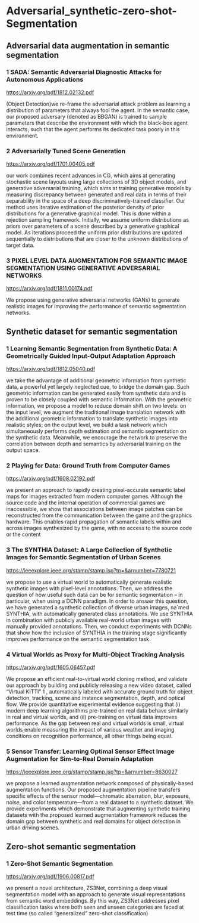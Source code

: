 # Adversarial_synthetic-zero-shot-Segmentation

## Adversarial data augmentation in semantic segmentation
### 1 SADA: Semantic Adversarial Diagnostic Attacks for Autonomous Applications
https://arxiv.org/pdf/1812.02132.pdf

(Object Detection)we re-frame the adversarial attack problem as learning a distribution of parameters that always fool the agent. In the semantic case, our proposed adversary (denoted as BBGAN) is trained to sample parameters that describe the environment with which the black-box agent interacts, such that the agent performs its dedicated task poorly in this environment.
### 2 Adversarially Tuned Scene Generation
https://arxiv.org/pdf/1701.00405.pdf

our work combines recent advances in CG, which aims at generating stochastic scene layouts using large collections of 3D object models, and generative adversarial training, which aims at training generative models by measuring discrepancy between generated and real data in terms of their separability in the space of a deep discriminatively-trained classifier. Our method uses iterative estimation of the posterior density of prior distributions for a generative graphical model. This is done within a rejection sampling framework. Initially, we assume uniform distributions as priors over parameters of a scene described by a generative graphical model. As iterations proceed the uniform prior distributions are updated sequentially to distributions that are closer to the unknown distributions of target data.
### 3 PIXEL LEVEL DATA AUGMENTATION FOR SEMANTIC IMAGE SEGMENTATION USING GENERATIVE ADVERSARIAL NETWORKS
https://arxiv.org/pdf/1811.00174.pdf

We propose using generative adversarial networks (GANs) to generate realistic images for improving the performance of semantic segmentation networks.

## Synthetic dataset for semantic segmentation
### 1 Learning Semantic Segmentation from Synthetic Data: A Geometrically Guided Input-Output Adaptation Approach
https://arxiv.org/pdf/1812.05040.pdf

we take the advantage of additional geometric information from synthetic data, a powerful yet largely neglected cue, to bridge the domain gap. Such geometric information can be generated easily from synthetic data and is proven to be closely coupled with semantic information. With the geometric information, we propose a model to reduce domain shift on two levels: on the input level, we augment the traditional image translation network with the additional geometric information to translate synthetic images into realistic styles; on the output level, we build a task network which simultaneously performs depth estimation and semantic segmentation on the synthetic data. Meanwhile, we encourage the network to preserve the correlation between depth and semantics by adversarial training on the output space.
### 2 Playing for Data: Ground Truth from Computer Games
https://arxiv.org/pdf/1608.02192.pdf

we present an approach to rapidly creating pixel-accurate semantic label maps for images extracted from modern computer games. Although the source code and the internal operation of commercial games are inaccessible, we show that associations between image patches can be reconstructed from the communication between the game and the graphics hardware. This enables rapid propagation of semantic labels within and across images synthesized by the game, with no access to the source code or the content
### 3 The SYNTHIA Dataset: A Large Collection of Synthetic Images for Semantic Segmentation of Urban Scenes
https://ieeexplore.ieee.org/stamp/stamp.jsp?tp=&arnumber=7780721

we propose to use a virtual world to automatically generate realistic synthetic images with pixel-level annotations. Then, we address the question of how useful such data can be for semantic segmentation – in particular, when using a DCNN paradigm. In order to answer this question, we have generated a synthetic collection of diverse urban images, na`med SYNTHIA, with automatically generated class annotations. We use SYNTHIA in combination with publicly available real-world urban images with manually provided annotations. Then, we conduct experiments with DCNNs that show how the inclusion of SYNTHIA in the training stage significantly improves performance on the semantic segmentation task.
### 4 Virtual Worlds as Proxy for Multi-Object Tracking Analysis
https://arxiv.org/pdf/1605.06457.pdf

We propose an efficient real-to-virtual world cloning method, and validate our approach by building and publicly releasing a new video dataset, called “Virtual KITTI” 1 , automatically labeled with accurate ground truth for object detection, tracking, scene and instance segmentation, depth, and optical flow. We provide quantitative experimental evidence suggesting that (i) modern deep learning algorithms pre-trained on real data behave similarly in real and virtual worlds, and (ii) pre-training on virtual data improves performance. As the gap between real and virtual worlds is small, virtual worlds enable measuring the impact of various weather and imaging conditions on recognition performance, all other things being equal.
### 5 Sensor Transfer: Learning Optimal Sensor Effect Image Augmentation for Sim-to-Real Domain Adaptation
https://ieeexplore.ieee.org/stamp/stamp.jsp?tp=&arnumber=8630027

we propose a learned augmentation network composed of physically-based augmentation
functions. Our proposed augmentation pipeline transfers specific
effects of the sensor model—chromatic aberration, blur, exposure,
noise, and color temperature—from a real dataset to a synthetic
dataset. We provide experiments which demonstrate that augmenting synthetic training datasets with the proposed learned augmentation framework reduces the domain gap between synthetic and
real domains for object detection in urban driving scenes.

## Zero-shot semantic segmentation
### 1 Zero-Shot Semantic Segmentation
https://arxiv.org/pdf/1906.00817.pdf

we present a novel architecture, ZS3Net, combining a deep visual segmentation model with an approach to generate visual representations from semantic word embeddings. By this way, ZS3Net addresses pixel classification tasks where both seen and unseen categories are faced at test time (so called “generalized” zero-shot classification)

